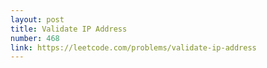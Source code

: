 ```yaml
---
layout: post
title: Validate IP Address
number: 468
link: https://leetcode.com/problems/validate-ip-address
---
```

